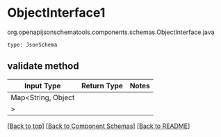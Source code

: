 # ObjectInterface1
org.openapijsonschematools.components.schemas.ObjectInterface.java
```
type: JsonSchema
```

## validate method
| Input Type | Return Type | Notes |
| ---------- | ----------- | ----- |
| Map<String, Object
> |  | |

[[Back to top]](#top) [[Back to Component Schemas]](../../../README.md#Component-Schemas) [[Back to README]](../../../README.md)

